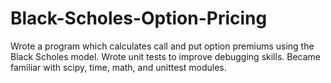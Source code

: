 # Black-Scholes-Option-Pricing
Wrote a program which calculates call and put option premiums using the Black Scholes model. Wrote unit tests to improve debugging skills. Became familiar with scipy, time, math, and unittest modules.

